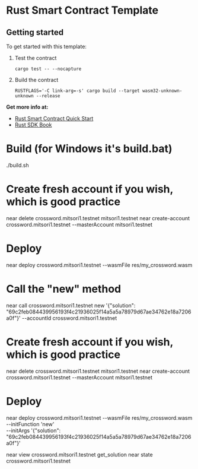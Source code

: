 # Rust Smart Contract Template

## Getting started

To get started with this template:

1. Test the contract 

    `cargo test -- --nocapture`

2. Build the contract

    `RUSTFLAGS='-C link-arg=-s' cargo build --target wasm32-unknown-unknown --release`

**Get more info at:**

* [Rust Smart Contract Quick Start](https://docs.near.org/docs/develop/contracts/rust/intro)
* [Rust SDK Book](https://www.near-sdk.io/)



# Build (for Windows it's build.bat)
./build.sh

# Create fresh account if you wish, which is good practice
near delete crossword.mitsori1.testnet mitsori1.testnet
near create-account crossword.mitsori1.testnet --masterAccount mitsori1.testnet

# Deploy
near deploy crossword.mitsori1.testnet --wasmFile res/my_crossword.wasm

# Call the "new" method
near call crossword.mitsori1.testnet new '{"solution": "69c2feb084439956193f4c21936025f14a5a5a78979d67ae34762e18a7206a0f"}' --accountId crossword.mitsori1.testnet



# Create fresh account if you wish, which is good practice
near delete crossword.mitsori1.testnet mitsori1.testnet
near create-account crossword.mitsori1.testnet --masterAccount mitsori1.testnet

# Deploy
near deploy crossword.mitsori1.testnet --wasmFile res/my_crossword.wasm \
  --initFunction 'new' \
  --initArgs '{"solution": "69c2feb084439956193f4c21936025f14a5a5a78979d67ae34762e18a7206a0f"}'
  
  
near view crossword.mitsori1.testnet get_solution
near state crossword.mitsori1.testnet
